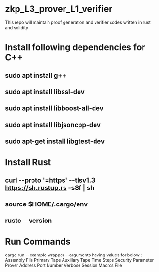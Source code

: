 # zkp_L3_prover_L1_verifier
This repo will maintain proof generation and verifier codes written in rust and solidity

# Install following dependencies for C++

## sudo apt install g++
## sudo apt install libssl-dev
## sudo apt install libboost-all-dev
## sudo apt install libjsoncpp-dev
## sudo apt-get install libgtest-dev

# Install Rust
## curl --proto '=https' --tlsv1.3 https://sh.rustup.rs -sSf | sh
## source $HOME/.cargo/env
## rustc --version


# Run Commands

cargo run --example wrapper --arguments having values for below : 
    Assembly File
    Primary Tape
    Auxillary Tape
    Time Steps
    Security Parameter
    Prover
    Address
    Port Number
    Verbose
    Session
    Macros File


